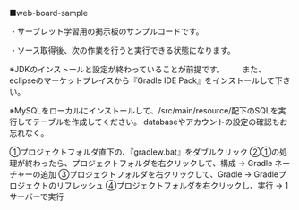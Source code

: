 ■web-board-sample

・サーブレット学習用の掲示板のサンプルコードです。

・ソース取得後、次の作業を行うと実行できる状態になります。

※JDKのインストールと設定が終わっていることが前提です。 
　　また、eclipseのマーケットプレイスから『Gradle IDE Pack』をインストールして下さい。

※MySQLをローカルにインストールして、/src/main/resource/配下のSQLを実行してテーブルを作成してください。
 databaseやアカウントの設定の確認もお忘れなく。

①プロジェクトフォルダ直下の、『gradlew.bat』をダブルクリック
②①の処理が終わったら、プロジェクトフォルダを右クリックして、構成 -> Gradle ネーチャーの追加
③プロジェクトフォルダを右クリックして、Gradle -> Gradleプロジェクトのリフレッシュ 
④プロジェクトフォルダを右クリックし、実行 -> 1 サーバーで実行
